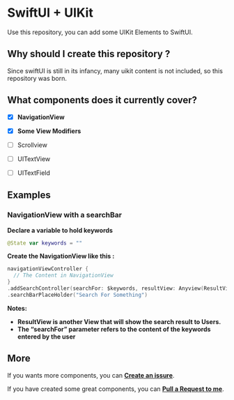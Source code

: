 # SwiftUI + UIKit

Use this repository, you can add some UIKit Elements to SwiftUI.



## Why should I create this repository ?

Since swiftUI is still in its infancy, many uikit content is not included, so this repository was born.



## What components does it currently cover?

- [x] **NavigationView**

- [x] **Some View Modifiers**

- [ ] Scrollview

- [ ] UITextView

- [ ] UITextField

  

## Examples

### NavigationView with a searchBar

**Declare a variable to hold keywords**

```swift
@State var keywords = ""
```
**Create the NavigationView like this :**

```swift
navigationViewController {
  // The Content in NavigationView
}
.addSearchController(searchFor: $keywords, resultView: Anyview(ResultView))
.searchBarPlaceHolder("Search For Something")
```

**Notes:** 

- **ResultView is another View that will show the search result to Users.**
- **The “searchFor” parameter refers to the content of the keywords entered by the user**



## More

If you wants more components, you can [**Create an issure**](https://github.com/LiYanan2004/SwiftUIKit/issues/new).

If you have created some great components, you can [**Pull a Request to me**](https://github.com/LiYanan2004/SwiftUIKit/pulls).
